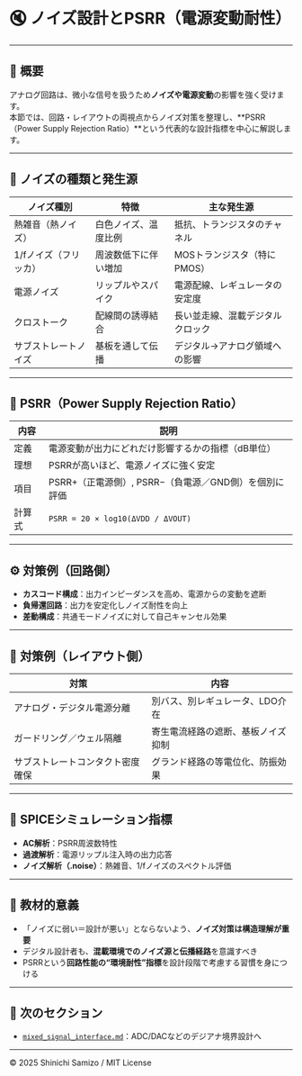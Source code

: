 # 🔇 ノイズ設計とPSRR（電源変動耐性）

---

## 📘 概要

アナログ回路は、微小な信号を扱うため**ノイズや電源変動**の影響を強く受けます。  
本節では、回路・レイアウトの両視点からノイズ対策を整理し、**PSRR（Power Supply Rejection Ratio）**という代表的な設計指標を中心に解説します。

---

## 🧭 ノイズの種類と発生源

| ノイズ種別 | 特徴 | 主な発生源 |
|------------|------|-------------|
| 熱雑音（熱ノイズ） | 白色ノイズ、温度比例 | 抵抗、トランジスタのチャネル |
| 1/fノイズ（フリッカ） | 周波数低下に伴い増加 | MOSトランジスタ（特にPMOS） |
| 電源ノイズ | リップルやスパイク | 電源配線、レギュレータの安定度 |
| クロストーク | 配線間の誘導結合 | 長い並走線、混載デジタルクロック |
| サブストレートノイズ | 基板を通して伝播 | デジタル→アナログ領域への影響 |

---

## 🧪 PSRR（Power Supply Rejection Ratio）

| 内容 | 説明 |
|------|------|
| 定義 | 電源変動が出力にどれだけ影響するかの指標（dB単位） |
| 理想 | PSRRが高いほど、電源ノイズに強く安定 |
| 項目 | PSRR+（正電源側）, PSRR−（負電源／GND側）を個別に評価 |
| 計算式 | `PSRR = 20 × log10(ΔVDD / ΔVOUT)` |

---

## ⚙️ 対策例（回路側）

- **カスコード構成**：出力インピーダンスを高め、電源からの変動を遮断
- **負帰還回路**：出力を安定化しノイズ耐性を向上
- **差動構成**：共通モードノイズに対して自己キャンセル効果

---

## 🧱 対策例（レイアウト側）

| 対策 | 内容 |
|------|------|
| アナログ・デジタル電源分離 | 別バス、別レギュレータ、LDO介在 |
| ガードリング／ウェル隔離 | 寄生電流経路の遮断、基板ノイズ抑制 |
| サブストレートコンタクト密度確保 | グランド経路の等電位化、防振効果 |

---

## 🧰 SPICEシミュレーション指標

- **AC解析**：PSRR周波数特性
- **過渡解析**：電源リップル注入時の出力応答
- **ノイズ解析（.noise）**：熱雑音、1/fノイズのスペクトル評価

---

## 🎯 教材的意義

- 「ノイズに弱い＝設計が悪い」とならないよう、**ノイズ対策は構造理解が重要**
- デジタル設計者も、**混載環境でのノイズ源と伝播経路**を意識すべき
- PSRRという**回路性能の“環境耐性”指標**を設計段階で考慮する習慣を身につける

---

## 🔗 次のセクション

- [`mixed_signal_interface.md`](./mixed_signal_interface.md)：ADC/DACなどのデジアナ境界設計へ

---

© 2025 Shinichi Samizo / MIT License
